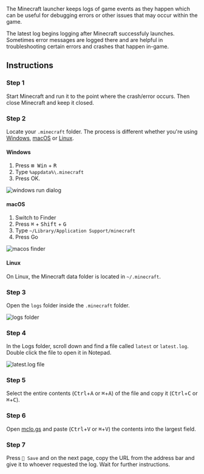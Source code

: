The Minecraft launcher keeps logs of game events as they happen which can be useful for debugging errors or other issues that may occur within the game.

The latest log begins logging after Minecraft successfuly launches. Sometimes error messages are logged there and are helpful in troubleshooting certain errors and crashes that happen in-game.

## Instructions

### Step 1
Start Minecraft and run it to the point where the crash/error occurs. Then close Minecraft and keep it closed.

### Step 2
Locate your `.minecraft` folder. The process is different whether you're using [Windows](#windows), [macOS](#macos) or [Linux](#linux).

#### Windows
1. Press <kbd>⊞ Win</kbd> + <kbd>R</kbd>
2. Type `%appdata%\.minecraft`
3. Press OK.

![windows run dialog](https://user-images.githubusercontent.com/18114966/181196927-19a0cb10-dd57-4034-9b86-6b8f6a0dda0a.png)

#### macOS
1. Switch to Finder
2. Press <kbd>⌘</kbd> + <kbd>Shift</kbd> + <kbd>G</kbd>
3. Type `~/Library/Application Support/minecraft`
4. Press Go

![macos finder](https://user-images.githubusercontent.com/18114966/181197786-e8c83bb0-54a7-42ed-8ea9-3c7987d3b3aa.png)

#### Linux
On Linux, the Minecraft data folder is located in `~/.minecraft`.

### Step 3
Open the `logs` folder inside the `.minecraft` folder.

![logs folder](https://user-images.githubusercontent.com/18114966/181198699-4ee39967-623b-4432-9228-205cea54f51b.png)

### Step 4
In the Logs folder, scroll down and find a file called `latest` or `latest.log`.  Double click the file to open it in Notepad.

![latest.log file](https://user-images.githubusercontent.com/18114966/181199377-1e6af9d2-4495-44da-a2f6-8ffbbb0ed040.png)

### Step 5
Select the entire contents (<kbd>Ctrl</kbd>+<kbd>A</kbd> or <kbd>⌘</kbd>+<kbd>A</kbd>) of the file and copy it (<kbd>Ctrl</kbd>+<kbd>C</kbd> or <kbd>⌘</kbd>+<kbd>C</kbd>).

### Step 6
Open [mclo.gs](https://mclo.gs/) and paste (<kbd>Ctrl</kbd>+<kbd>V</kbd> or <kbd>⌘</kbd>+<kbd>V</kbd>) the contents into the largest field.

### Step 7
Press `💾 Save` and on the next page, copy the URL from the address bar and give it to whoever requested the log. Wait for further instructions.
